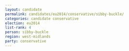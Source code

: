 ```yaml
---
layout: candidate
permalink: candidates/eu2014/conservative/sibby-buckle/
categories: candidate conservative
election: eu2014
list-rank: 4
person: sibby-buckle
region: west-midlands
party: conservative
---
```

